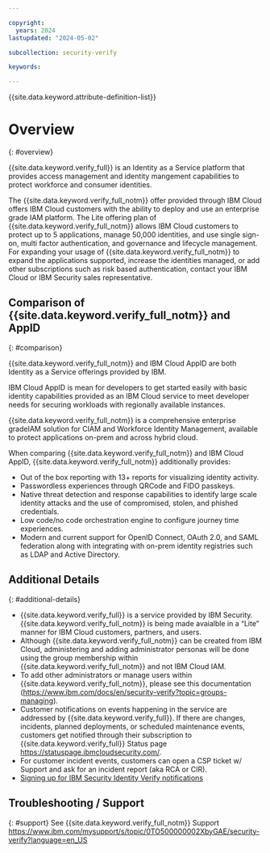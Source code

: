 ```yaml
---

copyright:
  years: 2024
lastupdated: "2024-05-02"

subcollection: security-verify

keywords: 

---
```


{{site.data.keyword.attribute-definition-list}}

# Overview
{: #overview}

{{site.data.keyword.verify_full}} is an Identity as a Service platform that provides access management and identity mangement capabilities to protect workforce and consumer identities. 

The {{site.data.keyword.verify_full_notm}} offer provided through IBM Cloud offers IBM Cloud customers with the ability to deploy and use an enterprise grade IAM platform. The Lite offering plan of {{site.data.keyword.verify_full_notm}} allows IBM Cloud customers to protect up to 5 applications, manage 50,000 identities, and use single sign-on, multi factor authentication, and governance and lifecycle management. For expanding your usage of {{site.data.keyword.verify_full_notm}} to expand the applications supported, increase the identities managed, or add other subscriptions such as risk based authentication, contact your IBM Cloud or IBM Security sales representative.

## Comparison of {{site.data.keyword.verify_full_notm}} and AppID
{: #comparison}

{{site.data.keyword.verify_full_notm}} and IBM Cloud AppID are both Identity as a Service offerings provided by IBM. 

IBM Cloud AppID is mean for developers to get started easily with basic identity capabilities provided as an IBM Cloud service to meet developer needs for securing workloads with regionally available instances. 

{{site.data.keyword.verify_full_notm}} is a comprehensive enterprise gradeIAM solution for CIAM and Workforce Identity Management, available to protect applications on-prem and across hybrid cloud. 

When comparing {{site.data.keyword.verify_full_notm}} and IBM Cloud AppID, {{site.data.keyword.verify_full_notm}} additionally provides: 

- Out of the box reporting with 13+ reports for visualizing identity activity. 
- Passwordless experiences through QRCode and FIDO passkeys. 
- Native threat detection and response capabilities to identify large scale identity attacks and the use of compromised, stolen, and phished credentials. 
- Low code/no code orchestration engine to configure journey time experiences.
- Modern and current support for OpenID Connect, OAuth 2.0, and SAML federation along with integrating with on-prem identity registries such as LDAP and Active Directory.

## Additional Details
{: #additional-details}

- {{site.data.keyword.verify_full}} is a service provided by IBM Security. {{site.data.keyword.verify_full_notm}} is being made avaialble in a “Lite” manner for IBM Cloud customers, partners, and users. 
- Although {{site.data.keyword.verify_full_notm}} can be created from IBM Cloud, administering and adding administrator personas will be done using the group membership within {{site.data.keyword.verify_full_notm}} and not IBM Cloud IAM.
- To add other administrators or manage users within {{site.data.keyword.verify_full_notm}}, please see this documentation (https://www.ibm.com/docs/en/security-verify?topic=groups-managing).
- Customer notifications on events happening in the service are addressed by {{site.data.keyword.verify_full}}. If there are changes, incidents, planned deployments, or scheduled maintenance events, customers get notified through their subscription to {{site.data.keyword.verify_full}} Status page https://statuspage.ibmcloudsecurity.com/.
- For customer incident events, customers can open a CSP ticket w/ Support and ask for an incident report (aka RCA or CIR).
- [Signing up for IBM Security Identity Verify notifications](https://www.ibm.com/docs/en/security-verify?topic=overview-signing-up-security-identity-verify-notifications)

## Troubleshooting / Support
{: #support}
See {{site.data.keyword.verify_full_notm}} Support https://www.ibm.com/mysupport/s/topic/0TO500000002XbyGAE/security-verify?language=en_US
